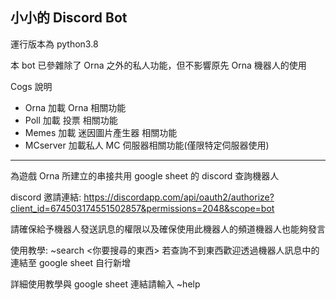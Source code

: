 ## 小小的 Discord Bot

運行版本為 python3.8

本 bot 已參雜除了 Orna 之外的私人功能，但不影響原先 Orna 機器人的使用

Cogs 說明

-   Orna 加載 Orna 相關功能
-   Poll 加載 投票 相關功能
-   Memes 加載 迷因圖片產生器 相關功能
-   MCserver 加載私人 MC 伺服器相關功能(僅限特定伺服器使用)

---

為遊戲 Orna 所建立的串接共用 google sheet 的 discord 查詢機器人

discord 邀請連結: https://discordapp.com/api/oauth2/authorize?client_id=674503174551502857&permissions=2048&scope=bot

請確保給予機器人發送訊息的權限以及確保使用此機器人的頻道機器人也能夠發言

使用教學: ~search <你要搜尋的東西>
若查詢不到東西歡迎透過機器人訊息中的連結至 google sheet 自行新增

詳細使用教學與 google sheet 連結請輸入 ~help
